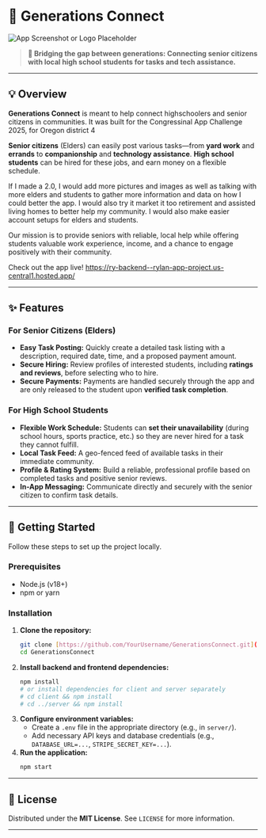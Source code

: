 # 🔗 Generations Connect

![App Screenshot or Logo Placeholder](https://i.imgur.com/gNr8uqA.jpeg)

> **🤝 Bridging the gap between generations: Connecting senior citizens with local high school students for tasks and tech assistance.**

---

## 💡 Overview

**Generations Connect** is meant to help connect highschoolers and senior citizens in communities. It was built for the Congressinal App Challenge 2025, for Oregon district 4

**Senior citizens** (Elders) can easily post various tasks—from **yard work** and **errands** to **companionship** and **technology assistance**. **High school students** can be hired for these jobs, and earn money on a flexible schedule.

If I made a 2.0, I would add more pictures and images as well as talking with more elders and students to gather more information and data on how I could better the app. I would also try it market it too retirement and assisted living homes to better help my community. I would also make easier account setups for elders and students.

Our mission is to provide seniors with reliable, local help while offering students valuable work experience, income, and a chance to engage positively with their community.

Check out the app live!
https://ry-backend--rylan-app-project.us-central1.hosted.app/

---

## ✨ Features

### For Senior Citizens (Elders)

* **Easy Task Posting:** Quickly create a detailed task listing with a description, required date, time, and a proposed payment amount.
* **Secure Hiring:** Review profiles of interested students, including **ratings and reviews**, before selecting who to hire.
* **Secure Payments:** Payments are handled securely through the app and are only released to the student upon **verified task completion**.

### For High School Students

* **Flexible Work Schedule:** Students can **set their unavailability** (during school hours, sports practice, etc.) so they are never hired for a task they cannot fulfill.
* **Local Task Feed:** A geo-fenced feed of available tasks in their immediate community.
* **Profile & Rating System:** Build a reliable, professional profile based on completed tasks and positive senior reviews.
* **In-App Messaging:** Communicate directly and securely with the senior citizen to confirm task details.

---


## 🚀 Getting Started

Follow these steps to set up the project locally.

### Prerequisites

* Node.js (v18+)
* npm or yarn

### Installation

1.  **Clone the repository:**
    ```bash
    git clone [https://github.com/YourUsername/GenerationsConnect.git](https://github.com/YourUsername/GenerationsConnect.git)
    cd GenerationsConnect
    ```
2.  **Install backend and frontend dependencies:**
    ```bash
    npm install
    # or install dependencies for client and server separately
    # cd client && npm install
    # cd ../server && npm install
    ```
3.  **Configure environment variables:**
    * Create a `.env` file in the appropriate directory (e.g., in `server/`).
    * Add necessary API keys and database credentials (e.g., `DATABASE_URL=...`, `STRIPE_SECRET_KEY=...`).
4.  **Run the application:**
    ```bash
    npm start
    ```

---

## 📄 License

Distributed under the **MIT License**. See `LICENSE` for more information.

---

